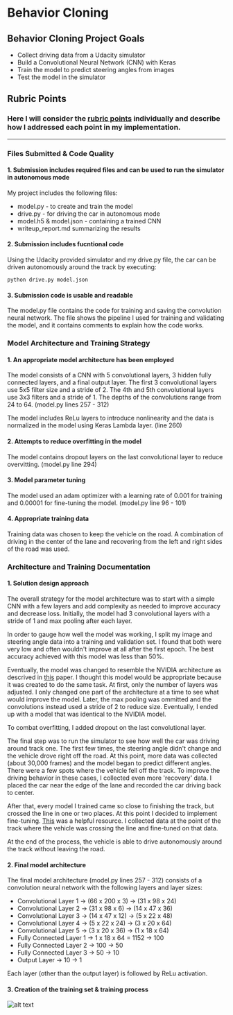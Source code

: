 # Behavior Cloning
## Behavior Cloning Project Goals
* Collect driving data from a Udacity simulator
* Build a Convolutional Neural Network (CNN) with Keras
* Train the model to predict steering angles from images
* Test the model in the simulator

## Rubric Points 
### Here I will consider the [rubric points](https://review.udacity.com/#!/rubrics/432/view) individually and describe how I addressed each point in my implementation. 
----------------------------------------------------------------------------
### Files Submitted & Code Quality
#### 1. Submission includes required files and can be used to run the simulator in autonomous mode

My project includes the following files:
* model.py - to create and train the model
* drive.py - for driving the car in autonomous mode
* model.h5 & model.json - containing a trained CNN
* writeup\_report.md summarizing the results

#### 2. Submission includes fucntional code

Using the Udacity provided simulator and my drive.py file, the car can be driven autonomously around the track by executing:

```
python drive.py model.json
```
#### 3. Submission code is usable and readable

The model.py file contains the code for training and saving the convolution neural network. The file shows the pipeline I used for training and validating the model, and it contains comments to explain how the code works.

### Model Architecture and Training Strategy
#### 1. An appropriate model architecture has been employed

The model consists of a CNN with 5 convolutional layers, 3 hidden fully connected layers, and a final output layer. The first 3 convolutional layers use 5x5 filter size and a stride of 2. The 4th and 5th convolutional layers use 3x3 filters and a stride of 1. The depths of the convolutions range from 24 to 64. (model.py lines 257 - 312)

The model includes ReLu layers to introduce nonlinearity and the data is normalized in the model using Keras Lambda layer. (line 260)

#### 2. Attempts to reduce overfitting in the model

The model contains dropout layers on the last convolutional layer to reduce overvitting. (model.py line 294)

#### 3. Model parameter tuning

The model used an adam optimizer with a learning rate of 0.001 for training and 0.00001 for fine-tuning the model. (model.py line 96 - 101)

#### 4. Appropriate training data

Training data was chosen to keep the vehicle on the road. A combination of driving in the center of the lane and recovering from the left and right sides of the road was used.

### Architecture and Training Documentation
#### 1. Solution design approach

The overall strategy for the model architecture was to start with a simple CNN with a few layers and add complexity as needed to improve accuracy and decrease loss. Initially, the model had 3 convolutional layers with a stride of 1 and max pooling after each layer.

In order to gauge how well the model was working, I split my image and steering angle data into a training and validation set. I found that both were very low and often wouldn't improve at all after the first epoch. The best accuracy achieved with this model was less than 50%.

Eventually, the model was changed to resemble the NVIDIA architecture as descrived in [this](https://images.nvidia.com/content/tegra/automotive/images/2016/solutions/pdf/end-to-end-dl-using-px.pdf) paper. I thought this model would be appropriate because it was created to do the same task. At first, only the number of layers was adjusted. I only changed one part of the architecture at a time to see what would improve the model. Later, the max pooling was ommitted and the convolutions instead used a stride of 2 to reduce size. Eventually, I ended up with a model that was identical to the NVIDIA model.

To combat overfitting, I added dropout on the last convolutional layer.

The final step was to run the simulator to see how well the car was driving around track one. The first few times, the steering angle didn't change and the vehicle drove right off the road. At this point, more data was collected (about 30,000 frames) and the model began to predict different angles. There were a few spots where the vehicle fell off the track. To improve the driving behavior in these cases, I collected even more 'recovery' data. I placed the car near the edge of the lane and recorded the car driving back to center. 

After that, every model I trained came so close to finishing the track, but crossed the line in one or two places. At this point I decided to implement fine-tuning. [This](https://blog.keras.io/building-powerful-image-classification-models-using-very-little-data.html) was a helpful resource. I collected data at the point of the track where the vehicle was crossing the line and fine-tuned on that data.

At the end of the process, the vehicle is able to drive autonomously around the track without leaving the road.

#### 2. Final model architecture

The final model architecture (model.py lines 257 - 312) consists of a convolution neural network with the following layers and layer sizes:

* Convolutional Layer 1 -> (66 x 200 x 3) -> (31 x 98 x 24)
* Convolutional Layer 2 -> (31 x 98 x 6) -> (14 x 47 x 36)
* Convolutional Layer 3 -> (14 x 47 x 12) -> (5 x 22 x 48)
* Convolutional Layer 4 -> (5 x 22 x 24) -> (3 x 20 x 64)
* Convolutional Layer 5 -> (3 x 20 x 36) -> (1 x 18 x 64)
* Fully Connected Layer 1 -> 1 x 18 x 64 = 1152 -> 100
* Fully Connected Layer 2 -> 100 -> 50
* Fully Connected Layer 3 -> 50 -> 10
* Output Layer -> 10 -> 1

Each layer (other than the output layer) is followed by ReLu activation.

#### 3. Creation of the training set & training process

![alt text]()








